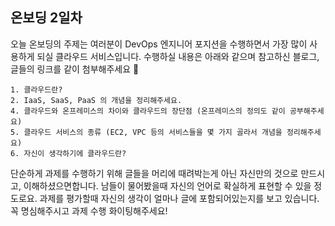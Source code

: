 ## 온보딩 2일차
오늘 온보딩의 주제는 여러분이 DevOps 엔지니어 포지션을 수행하면서 가장 많이 사용하게 되실 클라우드 서비스입니다. 수행하실 내용은 아래와 같으며 참고하신 블로그, 글들의 링크를 같이 첨부해주세요 🙏
```
1. 클라우드란?
2. IaaS, SaaS, PaaS 의 개념을 정리해주세요.
4. 클라우드와 온프레미스의 차이와 클라우드의 장단점 (온프레미스의 정의도 같이 공부해주세요)
5. 클라우드 서비스의 종류 (EC2, VPC 등의 서비스들을 몇 가지 골라서 개념을 정리해주세요)
6. 자신이 생각하기에 클라우드란?
```

단순하게 과제를 수행하기 위해 글들을 머리에 때려박는게 아닌 자신만의 것으로 만드시고, 이해하셨으면합니다. 남들이 물어봤을때 자신의 언어로 확실하게 표현할 수 있을 정도로요. 과제를 평가할때 자신의 생각이 얼마나 글에 
포함되어있는지를 보고 있습니다. 꼭 명심해주시고 과제 수행 화이팅해주세요!
